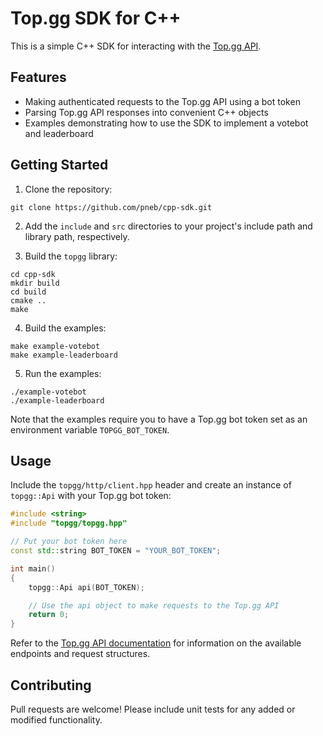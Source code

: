 # Top.gg SDK for C++

This is a simple C++ SDK for interacting with the [Top.gg API](https://docs.top.gg).

## Features

- Making authenticated requests to the Top.gg API using a bot token
- Parsing Top.gg API responses into convenient C++ objects
- Examples demonstrating how to use the SDK to implement a votebot and leaderboard

## Getting Started

1. Clone the repository:

```
git clone https://github.com/pneb/cpp-sdk.git
```

2. Add the `include` and `src` directories to your project's include path and library path, respectively.

3. Build the `topgg` library:

```
cd cpp-sdk
mkdir build
cd build
cmake ..
make
```

4. Build the examples:

```
make example-votebot
make example-leaderboard
```

5. Run the examples:

```
./example-votebot
./example-leaderboard
```

Note that the examples require you to have a Top.gg bot token set as an environment variable `TOPGG_BOT_TOKEN`.

## Usage

Include the `topgg/http/client.hpp` header and create an instance of `topgg::Api` with your Top.gg bot token:

```c++
#include <string>
#include "topgg/topgg.hpp"

// Put your bot token here
const std::string BOT_TOKEN = "YOUR_BOT_TOKEN";

int main()
{
    topgg::Api api(BOT_TOKEN);

    // Use the api object to make requests to the Top.gg API
    return 0;
}
```

Refer to the [Top.gg API documentation](https://docs.top.gg) for information on the available endpoints and request structures.

## Contributing

Pull requests are welcome! Please include unit tests for any added or modified functionality.
